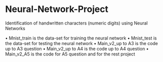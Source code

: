 # Neural-Network-Project
Identification of handwritten characters (numeric digits) using Neural Networks

•	Mnist_train is the data-set for training the neural network
•	Mnist_test is the data-set for testing the neural network
•	Main_v2_up to A3  is the code up to A3 question
•	Main_v2_up to A4  is the code up to A4 question
•	Main_v2_A5 is the code for A5 question and for the rest project
